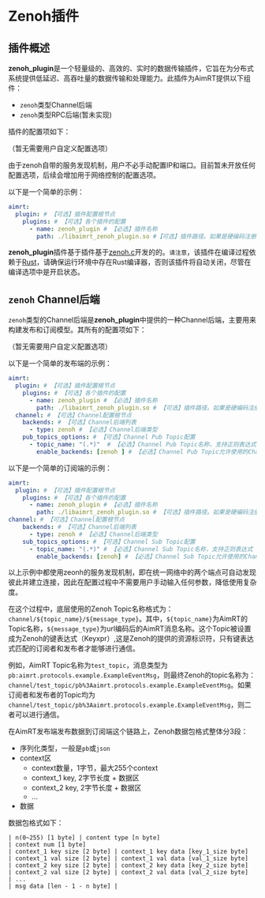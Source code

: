 # Zenoh插件

## 插件概述

**zenoh_plugin**是一个轻量级的、高效的、实时的数据传输插件，它旨在为分布式系统提供低延迟、高吞吐量的数据传输和处理能力。此插件为AimRT提供以下组件：
- `zenoh`类型Channel后端
- `zenoh`类型RPC后端(暂未实现)

插件的配置项如下：

（暂无需要用户自定义配置选项）

由于zenoh自带的服务发现机制，用户不必手动配置IP和端口。目前暂未开放任何配置选项，后续会增加用于网络控制的配置选项。

以下是一个简单的示例：

```yaml
aimrt:
  plugin: # 【可选】插件配置根节点
    plugins: # 【可选】各个插件的配置
      - name: zenoh_plugin # 【必选】插件名称
        path: ./libaimrt_zenoh_plugin.so #【可选】插件路径。如果是硬编码注册的插件不需要填
```
**zenoh_plugin**插件基于插件基于[zenoh.c](https://github.com/eclipse-zenoh/zenoh-c)开发的的。`请注意`，该插件在编译过程依赖于[Rust](https://www.rust-lang.org/)，请确保运行环境中存在Rust编译器，否则该插件将自动关闭，尽管在编译选项中是开启状态。

## `zenoh` Channel后端

`zenoh`类型的Channel后端是**zenoh_plugin**中提供的一种Channel后端，主要用来构建发布和订阅模型。其所有的配置项如下：

（暂无需要用户自定义配置选项）

以下是一个简单的发布端的示例：
```yaml
aimrt:
  plugin: # 【可选】插件配置根节点
    plugins: # 【可选】各个插件的配置
      - name: zenoh_plugin # 【必选】插件名称
        path: ./libaimrt_zenoh_plugin.so # 【可选】插件路径。如果是硬编码注册的插件不需要填
  channel: # 【可选】Channel配置根节点
    backends: # 【可选】Channel后端列表
      - type: zenoh # 【必选】Channel后端类型
    pub_topics_options: # 【可选】Channel Pub Topic配置
      - topic_name: "(.*)"  # 【必选】Channel Pub Topic名称，支持正则表达式
        enable_backends: [zenoh ] # 【必选】Channel Pub Topic允许使用的Channel后端列表
```


以下是一个简单的订阅端的示例：
```yaml
aimrt:
  plugin: # 【可选】插件配置根节点
    plugins: # 【可选】各个插件的配置
      - name: zenoh_plugin # 【必选】插件名称
        path: ./libaimrt_zenoh_plugin.so # 【可选】插件路径。如果是硬编码注册的插件不需要填
channel: # 【可选】Channel配置根节点
    backends: # 【可选】Channel后端列表
      - type: zenoh # 【必选】Channel后端类型
    sub_topics_options: # 【可选】Channel Sub Topic配置
      - topic_name: "(.*)" # 【必选】Channel Sub Topic名称，支持正则表达式
        enable_backends: [zenoh] # 【必选】Channel Sub Topic允许使用的Channel后端列表
```
以上示例中都使用zeonh的服务发现机制，即在统一网络中的两个端点可自动发现彼此并建立连接，因此在配置过程中不需要用户手动输入任何参数，降低使用复杂度。

在这个过程中，底层使用的Zenoh Topic名称格式为：`channel/${topic_name}/${message_type}`。其中，`${topic_name}`为AimRT的Topic名称，`${message_type}`为url编码后的AimRT消息名称。这个Topic被设置成为Zenoh的键表达式（Keyxpr）,这是Zenoh的提供的资源标识符，只有键表达式匹配的订阅者和发布者才能够进行通信。

例如，AimRT Topic名称为`test_topic`，消息类型为`pb:aimrt.protocols.example.ExampleEventMsg`，则最终Zenoh的topic名称为：`channel/test_topic/pb%3Aaimrt.protocols.example.ExampleEventMsg`。如果订阅者和发布者的Topic均为`channel/test_topic/pb%3Aaimrt.protocols.example.ExampleEventMsg`，则二者可以进行通信。

在AimRT发布端发布数据到订阅端这个链路上，Zenoh数据包格式整体分3段：
- 序列化类型，一般是`pb`或`json`
- context区
  - context数量，1字节，最大255个context
  - context_1 key, 2字节长度 + 数据区
  - context_2 key, 2字节长度 + 数据区
  - ...
- 数据

数据包格式如下：
```
| n(0~255) [1 byte] | content type [n byte]
| context num [1 byte]
| context_1 key size [2 byte] | context_1 key data [key_1_size byte]
| context_1 val size [2 byte] | context_1 val data [val_1_size byte]
| context_2 key size [2 byte] | context_2 key data [key_2_size byte]
| context_2 val size [2 byte] | context_2 val data [val_2_size byte]
| ...
| msg data [len - 1 - n byte] |
```